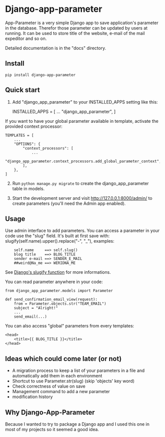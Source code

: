 # Django-app-parameter

App-Parameter is a very simple Django app to save application's parameter in the database. Therefor those parameter can be updated by users at running. It can be used to store title of the website, e-mail of the mail expeditor and so on.

Detailed documentation is in the "docs" directory.

## Install

    pip install django-app-parameter

## Quick start

1. Add "django_app_parameter" to your INSTALLED_APPS setting like this:

    INSTALLED_APPS = [
        ...
        "django_app_parameter",
    ]

If you want to have your global parameter available in template, activate the provided context processor:

    TEMPLATES = [
        ...
        "OPTIONS": {
            "context_processors": [
                ...
                "django_app_parameter.context_processors.add_global_parameter_context",
            ],
        },
    ]

2. Run ``python manage.py migrate`` to create the django_app_parameter table in models.

3. Start the development server and visit http://127.0.0.1:8000/admin/
   to create parameters (you'll need the Admin app enabled).

## Usage

Use admin interface to add parameters. You can access a parameter in your code use the "slug" field. It's built at first save with: slugify(self.name).upper().replace("-", "_"), examples:

```
    self.name     ==> self.slug()
    blog title    ==> BLOG_TITLE
    sender e-mail ==> SENDER_E_MAIL
    ##weird@Na_me ==> WERIDNA_ME
```

See [Django's slugify function](https://docs.djangoproject.com/fr/4.0/ref/utils/#django.utils.text.slugify) for more informations.

You can read parameter anywhere in your code:

    from django_app_parameter.models import Parameter

    def send_confirmation_email_view(request):
        from = Parameter.objects.str("TEAM_EMAIL")
        subject = "Alright!"
        ...
        send_email(...)

You can also access "global" parameters from every templates:

    <head>
        <title>{{ BLOG_TITLE }}</title>
    </head>

## Ideas which could come later (or not)

* A migration process to keep a list of your parameters in a file and automatically add them in each environment
* Shortcut to use Parameter.str(slug) (skip 'objects' key word)
* Check correctness of value on save
* Management command to add a new parameter
* modification history

## Why Django-App-Parameter

Because I wanted to try to package a Django app and I used this one in most of my projects so it seemed a good idea.